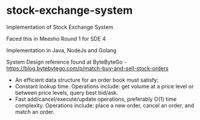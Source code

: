 # stock-exchange-system
Implementation of Stock Exchange System

Faced this in Meesho Round 1 for SDE 4

Implementation in Java, NodeJs and Golang

System Design reference found at ByteByteGo - https://blog.bytebytego.com/p/match-buy-and-sell-stock-orders
- An efficient data structure for an order book must satisfy:
- Constant lookup time. Operations include: get volume at a price level or between price levels, query best bid/ask.
- Fast add/cancel/execute/update operations, preferably O(1) time complexity. Operations include: place a new order, cancel an order, and match an order.